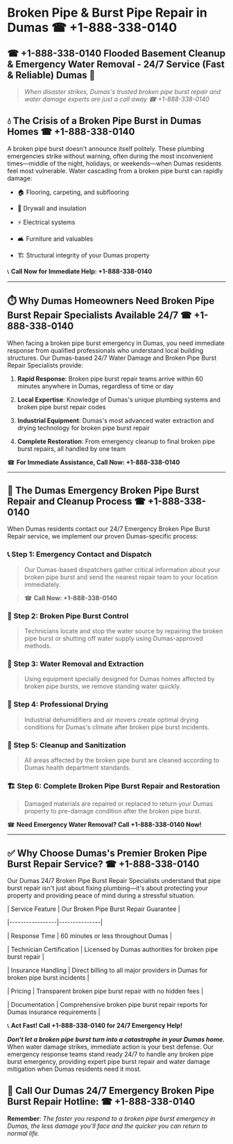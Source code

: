 # Broken Pipe & Burst Pipe Repair in Dumas ☎ +1-888-338-0140  
## ☎ +1-888-338-0140 Flooded Basement Cleanup & Emergency Water Removal - 24/7 Service (Fast & Reliable) Dumas 🚨  

> *When disaster strikes, Dumas's trusted broken pipe burst repair and water damage experts are just a call away ☎ +1-888-338-0140*  

## 💧 The Crisis of a Broken Pipe Burst in Dumas Homes ☎ +1-888-338-0140  

A broken pipe burst doesn't announce itself politely. These plumbing emergencies strike without warning, often during the most inconvenient times—middle of the night, holidays, or weekends—when Dumas residents feel most vulnerable. Water cascading from a broken pipe burst can rapidly damage:  

* 🏠 Flooring, carpeting, and subflooring  
* 🧱 Drywall and insulation  
* ⚡ Electrical systems  
* 🛋️ Furniture and valuables  
* 🏗️ Structural integrity of your Dumas property  

📞 **Call Now for Immediate Help: +1-888-338-0140**  

---  

## ⏱️ Why Dumas Homeowners Need Broken Pipe Burst Repair Specialists Available 24/7 ☎ +1-888-338-0140  

When facing a broken pipe burst emergency in Dumas, you need immediate response from qualified professionals who understand local building structures. Our Dumas-based 24/7 Water Damage and Broken Pipe Burst Repair Specialists provide:  

1. **Rapid Response**: Broken pipe burst repair teams arrive within 60 minutes anywhere in Dumas, regardless of time or day  
2. **Local Expertise**: Knowledge of Dumas's unique plumbing systems and broken pipe burst repair codes  
3. **Industrial Equipment**: Dumas's most advanced water extraction and drying technology for broken pipe burst repair  
4. **Complete Restoration**: From emergency cleanup to final broken pipe burst repairs, all handled by one team  

☎ **For Immediate Assistance, Call Now: +1-888-338-0140**  

---  

## 🔧 The Dumas Emergency Broken Pipe Burst Repair and Cleanup Process ☎ +1-888-338-0140  

When Dumas residents contact our 24/7 Emergency Broken Pipe Burst Repair service, we implement our proven Dumas-specific process:  

### 📞 Step 1: Emergency Contact and Dispatch  
> Our Dumas-based dispatchers gather critical information about your broken pipe burst and send the nearest repair team to your location immediately.  
> ☎ **Call Now: +1-888-338-0140**  

### 🚿 Step 2: Broken Pipe Burst Control  
> Technicians locate and stop the water source by repairing the broken pipe burst or shutting off water supply using Dumas-approved methods.  

### 🌊 Step 3: Water Removal and Extraction  
> Using equipment specially designed for Dumas homes affected by broken pipe bursts, we remove standing water quickly.  

### 💨 Step 4: Professional Drying  
> Industrial dehumidifiers and air movers create optimal drying conditions for Dumas's climate after broken pipe burst incidents.  

### 🧼 Step 5: Cleanup and Sanitization  
> All areas affected by the broken pipe burst are cleaned according to Dumas health department standards.  

### 🏗️ Step 6: Complete Broken Pipe Burst Repair and Restoration  
> Damaged materials are repaired or replaced to return your Dumas property to pre-damage condition after the broken pipe burst.  

☎ **Need Emergency Water Removal? Call +1-888-338-0140 Now!**  

---  

## ✅ Why Choose Dumas's Premier Broken Pipe Burst Repair Service? ☎ +1-888-338-0140  

Our Dumas 24/7 Broken Pipe Burst Repair Specialists understand that pipe burst repair isn't just about fixing plumbing—it's about protecting your property and providing peace of mind during a stressful situation.  

| Service Feature | Our Broken Pipe Burst Repair Guarantee |  
|-----------------|---------------|  
| Response Time | 60 minutes or less throughout Dumas |  
| Technician Certification | Licensed by Dumas authorities for broken pipe burst repair |  
| Insurance Handling | Direct billing to all major providers in Dumas for broken pipe burst incidents |  
| Pricing | Transparent broken pipe burst repair with no hidden fees |  
| Documentation | Comprehensive broken pipe burst repair reports for Dumas insurance requirements |  

📞 **Act Fast! Call +1-888-338-0140 for 24/7 Emergency Help!**  

***Don't let a broken pipe burst turn into a catastrophe in your Dumas home.*** When water damage strikes, immediate action is your best defense. Our emergency response teams stand ready 24/7 to handle any broken pipe burst emergency, providing expert pipe burst repair and water damage mitigation when Dumas residents need it most.  

## 📱 Call Our Dumas 24/7 Emergency Broken Pipe Burst Repair Hotline: ☎ +1-888-338-0140  

**Remember**: *The faster you respond to a broken pipe burst emergency in Dumas, the less damage you'll face and the quicker you can return to normal life.*